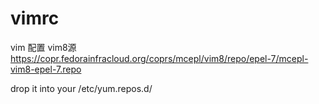 # vimrc
vim 配置
vim8源
https://copr.fedorainfracloud.org/coprs/mcepl/vim8/repo/epel-7/mcepl-vim8-epel-7.repo

drop it into your /etc/yum.repos.d/
